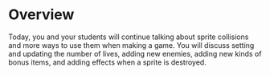 # Overview
Today, you and your students will continue talking about sprite collisions and more ways to use them when making a game. You will discuss setting and updating the number of lives, adding new enemies, adding new kinds of bonus items, and adding effects when a sprite is destroyed.
